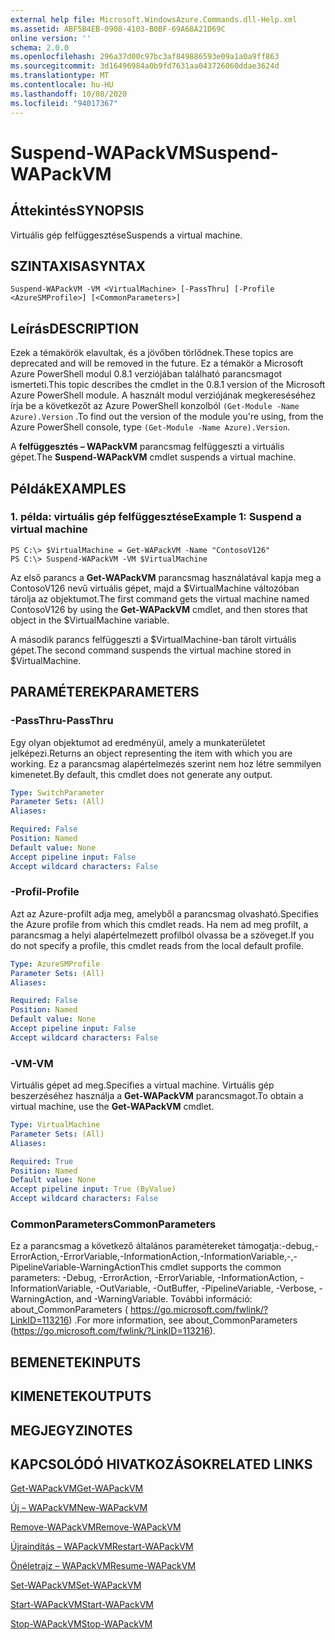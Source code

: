 ```yaml
---
external help file: Microsoft.WindowsAzure.Commands.dll-Help.xml
ms.assetid: ABF5B4EB-0908-4103-B0BF-69A68A21D69C
online version: ''
schema: 2.0.0
ms.openlocfilehash: 296a37d00c97bc3af849886593e09a1a0a9ff863
ms.sourcegitcommit: 3d16496984a0b9fd7631aa043726060ddae3624d
ms.translationtype: MT
ms.contentlocale: hu-HU
ms.lasthandoff: 10/08/2020
ms.locfileid: "94017367"
---
```

# <span data-ttu-id="284b4-101">Suspend-WAPackVM</span><span class="sxs-lookup"><span data-stu-id="284b4-101">Suspend-WAPackVM</span></span>

## <span data-ttu-id="284b4-102">Áttekintés</span><span class="sxs-lookup"><span data-stu-id="284b4-102">SYNOPSIS</span></span>
<span data-ttu-id="284b4-103">Virtuális gép felfüggesztése</span><span class="sxs-lookup"><span data-stu-id="284b4-103">Suspends a virtual machine.</span></span>

## <span data-ttu-id="284b4-104">SZINTAXISA</span><span class="sxs-lookup"><span data-stu-id="284b4-104">SYNTAX</span></span>

```
Suspend-WAPackVM -VM <VirtualMachine> [-PassThru] [-Profile <AzureSMProfile>] [<CommonParameters>]
```

## <span data-ttu-id="284b4-105">Leírás</span><span class="sxs-lookup"><span data-stu-id="284b4-105">DESCRIPTION</span></span>
<span data-ttu-id="284b4-106">Ezek a témakörök elavultak, és a jövőben törlődnek.</span><span class="sxs-lookup"><span data-stu-id="284b4-106">These topics are deprecated and will be removed in the future.</span></span>
<span data-ttu-id="284b4-107">Ez a témakör a Microsoft Azure PowerShell modul 0.8.1 verziójában található parancsmagot ismerteti.</span><span class="sxs-lookup"><span data-stu-id="284b4-107">This topic describes the cmdlet in the 0.8.1 version of the Microsoft Azure PowerShell module.</span></span>
<span data-ttu-id="284b4-108">A használt modul verziójának megkereséséhez írja be a következőt az Azure PowerShell konzolból `(Get-Module -Name Azure).Version` .</span><span class="sxs-lookup"><span data-stu-id="284b4-108">To find out the version of the module you're using, from the Azure PowerShell console, type `(Get-Module -Name Azure).Version`.</span></span>

<span data-ttu-id="284b4-109">A **felfüggesztés – WAPackVM** parancsmag felfüggeszti a virtuális gépet.</span><span class="sxs-lookup"><span data-stu-id="284b4-109">The **Suspend-WAPackVM** cmdlet suspends a virtual machine.</span></span>

## <span data-ttu-id="284b4-110">Példák</span><span class="sxs-lookup"><span data-stu-id="284b4-110">EXAMPLES</span></span>

### <span data-ttu-id="284b4-111">1. példa: virtuális gép felfüggesztése</span><span class="sxs-lookup"><span data-stu-id="284b4-111">Example 1: Suspend a virtual machine</span></span>
```
PS C:\> $VirtualMachine = Get-WAPackVM -Name "ContosoV126"
PS C:\> Suspend-WAPackVM -VM $VirtualMachine
```

<span data-ttu-id="284b4-112">Az első parancs a **Get-WAPackVM** parancsmag használatával kapja meg a ContosoV126 nevű virtuális gépet, majd a $VirtualMachine változóban tárolja az objektumot.</span><span class="sxs-lookup"><span data-stu-id="284b4-112">The first command gets the virtual machine named ContosoV126 by using the **Get-WAPackVM** cmdlet, and then stores that object in the $VirtualMachine variable.</span></span>

<span data-ttu-id="284b4-113">A második parancs felfüggeszti a $VirtualMachine-ban tárolt virtuális gépet.</span><span class="sxs-lookup"><span data-stu-id="284b4-113">The second command suspends the virtual machine stored in $VirtualMachine.</span></span>

## <span data-ttu-id="284b4-114">PARAMÉTEREK</span><span class="sxs-lookup"><span data-stu-id="284b4-114">PARAMETERS</span></span>

### <span data-ttu-id="284b4-115">-PassThru</span><span class="sxs-lookup"><span data-stu-id="284b4-115">-PassThru</span></span>
<span data-ttu-id="284b4-116">Egy olyan objektumot ad eredményül, amely a munkaterületet jelképezi.</span><span class="sxs-lookup"><span data-stu-id="284b4-116">Returns an object representing the item with which you are working.</span></span>
<span data-ttu-id="284b4-117">Ez a parancsmag alapértelmezés szerint nem hoz létre semmilyen kimenetet.</span><span class="sxs-lookup"><span data-stu-id="284b4-117">By default, this cmdlet does not generate any output.</span></span>

```yaml
Type: SwitchParameter
Parameter Sets: (All)
Aliases:

Required: False
Position: Named
Default value: None
Accept pipeline input: False
Accept wildcard characters: False
```

### <span data-ttu-id="284b4-118">-Profil</span><span class="sxs-lookup"><span data-stu-id="284b4-118">-Profile</span></span>
<span data-ttu-id="284b4-119">Azt az Azure-profilt adja meg, amelyből a parancsmag olvasható.</span><span class="sxs-lookup"><span data-stu-id="284b4-119">Specifies the Azure profile from which this cmdlet reads.</span></span>
<span data-ttu-id="284b4-120">Ha nem ad meg profilt, a parancsmag a helyi alapértelmezett profilból olvassa be a szöveget.</span><span class="sxs-lookup"><span data-stu-id="284b4-120">If you do not specify a profile, this cmdlet reads from the local default profile.</span></span>

```yaml
Type: AzureSMProfile
Parameter Sets: (All)
Aliases:

Required: False
Position: Named
Default value: None
Accept pipeline input: False
Accept wildcard characters: False
```

### <span data-ttu-id="284b4-121">-VM</span><span class="sxs-lookup"><span data-stu-id="284b4-121">-VM</span></span>
<span data-ttu-id="284b4-122">Virtuális gépet ad meg.</span><span class="sxs-lookup"><span data-stu-id="284b4-122">Specifies a virtual machine.</span></span>
<span data-ttu-id="284b4-123">Virtuális gép beszerzéséhez használja a **Get-WAPackVM** parancsmagot.</span><span class="sxs-lookup"><span data-stu-id="284b4-123">To obtain a virtual machine, use the **Get-WAPackVM** cmdlet.</span></span>

```yaml
Type: VirtualMachine
Parameter Sets: (All)
Aliases:

Required: True
Position: Named
Default value: None
Accept pipeline input: True (ByValue)
Accept wildcard characters: False
```

### <span data-ttu-id="284b4-124">CommonParameters</span><span class="sxs-lookup"><span data-stu-id="284b4-124">CommonParameters</span></span>
<span data-ttu-id="284b4-125">Ez a parancsmag a következő általános paramétereket támogatja:-debug,-ErrorAction,-ErrorVariable,-InformationAction,-InformationVariable,-,-PipelineVariable-WarningAction</span><span class="sxs-lookup"><span data-stu-id="284b4-125">This cmdlet supports the common parameters: -Debug, -ErrorAction, -ErrorVariable, -InformationAction, -InformationVariable, -OutVariable, -OutBuffer, -PipelineVariable, -Verbose, -WarningAction, and -WarningVariable.</span></span> <span data-ttu-id="284b4-126">További információ: about_CommonParameters ( https://go.microsoft.com/fwlink/?LinkID=113216) .</span><span class="sxs-lookup"><span data-stu-id="284b4-126">For more information, see about_CommonParameters (https://go.microsoft.com/fwlink/?LinkID=113216).</span></span>

## <span data-ttu-id="284b4-127">BEMENETEK</span><span class="sxs-lookup"><span data-stu-id="284b4-127">INPUTS</span></span>

## <span data-ttu-id="284b4-128">KIMENETEK</span><span class="sxs-lookup"><span data-stu-id="284b4-128">OUTPUTS</span></span>

## <span data-ttu-id="284b4-129">MEGJEGYZI</span><span class="sxs-lookup"><span data-stu-id="284b4-129">NOTES</span></span>

## <span data-ttu-id="284b4-130">KAPCSOLÓDÓ HIVATKOZÁSOK</span><span class="sxs-lookup"><span data-stu-id="284b4-130">RELATED LINKS</span></span>

[<span data-ttu-id="284b4-131">Get-WAPackVM</span><span class="sxs-lookup"><span data-stu-id="284b4-131">Get-WAPackVM</span></span>](./Get-WAPackVM.md)

[<span data-ttu-id="284b4-132">Új – WAPackVM</span><span class="sxs-lookup"><span data-stu-id="284b4-132">New-WAPackVM</span></span>](./New-WAPackVM.md)

[<span data-ttu-id="284b4-133">Remove-WAPackVM</span><span class="sxs-lookup"><span data-stu-id="284b4-133">Remove-WAPackVM</span></span>](./Remove-WAPackVM.md)

[<span data-ttu-id="284b4-134">Újraindítás – WAPackVM</span><span class="sxs-lookup"><span data-stu-id="284b4-134">Restart-WAPackVM</span></span>](./Restart-WAPackVM.md)

[<span data-ttu-id="284b4-135">Önéletrajz – WAPackVM</span><span class="sxs-lookup"><span data-stu-id="284b4-135">Resume-WAPackVM</span></span>](./Resume-WAPackVM.md)

[<span data-ttu-id="284b4-136">Set-WAPackVM</span><span class="sxs-lookup"><span data-stu-id="284b4-136">Set-WAPackVM</span></span>](./Set-WAPackVM.md)

[<span data-ttu-id="284b4-137">Start-WAPackVM</span><span class="sxs-lookup"><span data-stu-id="284b4-137">Start-WAPackVM</span></span>](./Start-WAPackVM.md)

[<span data-ttu-id="284b4-138">Stop-WAPackVM</span><span class="sxs-lookup"><span data-stu-id="284b4-138">Stop-WAPackVM</span></span>](./Stop-WAPackVM.md)


